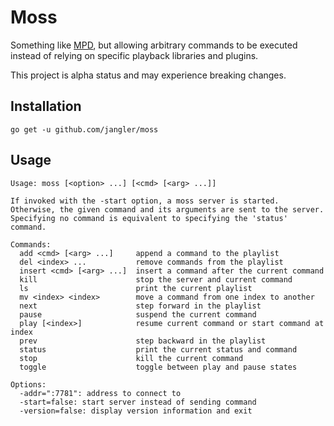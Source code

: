Moss
====
Something like [MPD](http://www.musicpd.org/), but allowing arbitrary commands
to be executed instead of relying on specific playback libraries and plugins.

This project is alpha status and may experience breaking changes.

Installation
------------
	go get -u github.com/jangler/moss

Usage
-----
	Usage: moss [<option> ...] [<cmd> [<arg> ...]]

	If invoked with the -start option, a moss server is started.
	Otherwise, the given command and its arguments are sent to the server.
	Specifying no command is equivalent to specifying the 'status' command.

	Commands:
	  add <cmd> [<arg> ...]     append a command to the playlist
	  del <index> ...           remove commands from the playlist
	  insert <cmd> [<arg> ...]  insert a command after the current command
	  kill                      stop the server and current command
	  ls                        print the current playlist
	  mv <index> <index>        move a command from one index to another
	  next                      step forward in the playlist
	  pause                     suspend the current command
	  play [<index>]            resume current command or start command at index
	  prev                      step backward in the playlist
	  status                    print the current status and command
	  stop                      kill the current command
	  toggle                    toggle between play and pause states

	Options:
	  -addr=":7781": address to connect to
	  -start=false: start server instead of sending command
	  -version=false: display version information and exit
